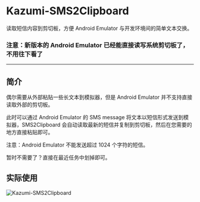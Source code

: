 # Kazumi-SMS2Clipboard
读取短信内容到剪切板，方便 Android Emulator 与开发环境间的简单文本交换。

### 注意：新版本的 Android Emulator 已经能直接读写系统剪切板了，不用往下看了

----

## 简介  
偶尔需要从外部粘贴一些长文本到模拟器，但是 Android Emulator 并不支持直接读取外部的剪切板。  

此时可以通过 Android Emulator 的 SMS message 将文本以短信形式发送到模拟器，SMS2Clipboard 会自动读取最新的短信并复制到剪切板，然后在您需要的地方直接粘贴即可。  

注意：Android Emulator 不能发送超过 1024 个字符的短信。  
  
  
暂时不需要了？直接在最近任务中划掉即可。  

## 实际使用  
![Kazumi-SMS2Clipboard](https://raw.githubusercontent.com/yuki-ryoko/Kazumi-SMS2Clipboard/master/preview.gif)
